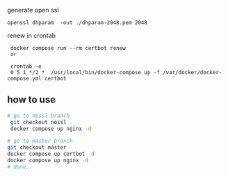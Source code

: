 generate open ssl

```
openssl dhparam  -out ./dhparam-2048.pem 2048
```

renew in crontab
```
 docker compose run --rm certbot renew
 or

 crontab -e
 0 5 1 */2 *  /usr/local/bin/docker-compose up -f /var/docker/docker-compose.yml certbot
```

## how to use
```bash
# go to nossl branch
 git checkout nossl
 docker compose up nginx -d

# go to master branch
git checkout master
docker compose up certbot -d
docker compose up nginx -d
# done..
```